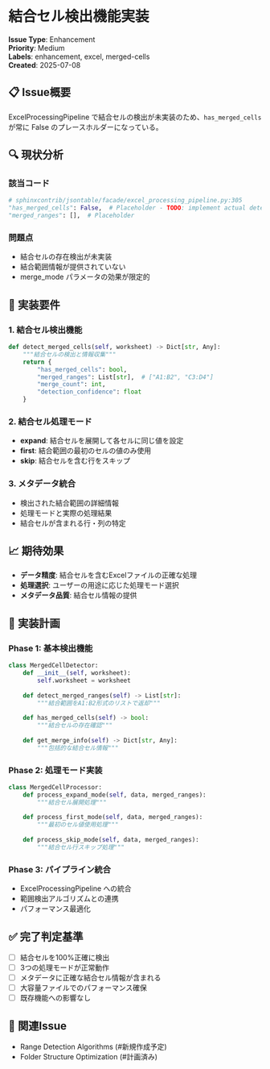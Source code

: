 # 結合セル検出機能実装

**Issue Type**: Enhancement  
**Priority**: Medium  
**Labels**: enhancement, excel, merged-cells  
**Created**: 2025-07-08

## 📋 Issue概要

ExcelProcessingPipeline で結合セルの検出が未実装のため、`has_merged_cells` が常に False のプレースホルダーになっている。

## 🔍 現状分析

### 該当コード
```python
# sphinxcontrib/jsontable/facade/excel_processing_pipeline.py:305
"has_merged_cells": False,  # Placeholder - TODO: implement actual detection
"merged_ranges": [],  # Placeholder
```

### 問題点
- 結合セルの存在検出が未実装
- 結合範囲情報が提供されていない
- merge_mode パラメータの効果が限定的

## 🎯 実装要件

### 1. 結合セル検出機能
```python
def detect_merged_cells(self, worksheet) -> Dict[str, Any]:
    """結合セルの検出と情報収集"""
    return {
        "has_merged_cells": bool,
        "merged_ranges": List[str],  # ["A1:B2", "C3:D4"]
        "merge_count": int,
        "detection_confidence": float
    }
```

### 2. 結合セル処理モード
- **expand**: 結合セルを展開して各セルに同じ値を設定
- **first**: 結合範囲の最初のセルの値のみ使用
- **skip**: 結合セルを含む行をスキップ

### 3. メタデータ統合
- 検出された結合範囲の詳細情報
- 処理モードと実際の処理結果
- 結合セルが含まれる行・列の特定

## 📈 期待効果

- **データ精度**: 結合セルを含むExcelファイルの正確な処理
- **処理選択**: ユーザーの用途に応じた処理モード選択
- **メタデータ品質**: 結合セル情報の提供

## 🔧 実装計画

### Phase 1: 基本検出機能
```python
class MergedCellDetector:
    def __init__(self, worksheet):
        self.worksheet = worksheet
        
    def detect_merged_ranges(self) -> List[str]:
        """結合範囲をA1:B2形式のリストで返却"""
        
    def has_merged_cells(self) -> bool:
        """結合セルの存在確認"""
        
    def get_merge_info(self) -> Dict[str, Any]:
        """包括的な結合セル情報"""
```

### Phase 2: 処理モード実装
```python
class MergedCellProcessor:
    def process_expand_mode(self, data, merged_ranges):
        """結合セル展開処理"""
        
    def process_first_mode(self, data, merged_ranges):
        """最初のセル値使用処理"""
        
    def process_skip_mode(self, data, merged_ranges):
        """結合セル行スキップ処理"""
```

### Phase 3: パイプライン統合
- ExcelProcessingPipeline への統合
- 範囲検出アルゴリズムとの連携
- パフォーマンス最適化

## ✅ 完了判定基準

- [ ] 結合セルを100%正確に検出
- [ ] 3つの処理モードが正常動作
- [ ] メタデータに正確な結合セル情報が含まれる
- [ ] 大容量ファイルでのパフォーマンス確保
- [ ] 既存機能への影響なし

## 🔗 関連Issue

- Range Detection Algorithms (#新規作成予定)
- Folder Structure Optimization (#計画済み)